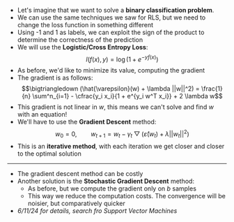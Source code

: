 + Let's imagine that we want to solve a **binary classification problem**.
+ We can use the same techniques we saw for RLS, but we need to change the loss function in something different
+ Using -1 and 1 as labels, we can exploit the sign of the product to determine the correctness of the prediction
+ We will use the **Logistic/Cross Entropy Loss**: $$l(f(x), y) = \log{(1 + e^{-y f(x)})}$$
+ As before, we'd like to minimize its value, computing the gradient
+ The gradient is as follows: $$\bigtriangledown (\hat{\varepsilon}(w) + \lambda ||w||^2) = \frac{1}{n} \sum^n_{i=1} - \cfrac{y_i x_i}{1 + e^{y_i w^T x_i}} + 2 \lambda w$$
+ This gradient is not linear in $w$, this means we can't solve and find $w$ with an equation!
+ We'll have to use the **Gradient Descent** method: $$w_0 = 0, \qquad w_{t+1} = w_t - \gamma_t \bigtriangledown (\hat{\varepsilon}(w_t) + \lambda ||w_t||^2)$$
+ This is an **iterative method**, with each iteration we get closer and closer to the optimal solution
---
+ The gradient descent method can be costly
+ Another solution is the **Stochastic Gradient Descent** method:
	+ As before, but we compute the gradient only on $b$ samples
	+ This way we reduce the computation costs. The convergence will be noisier, but comparatively quicker 
+ *6/11/24 for details, search fro Support Vector Machines*